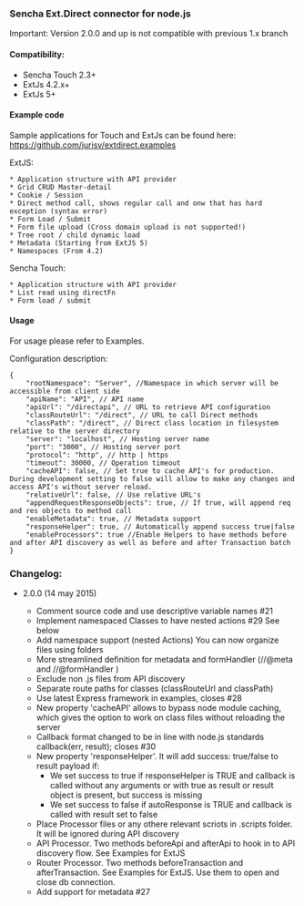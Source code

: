 ### Sencha Ext.Direct connector for node.js

Important: Version 2.0.0 and up is not compatible with previous 1.x branch

#### Compatibility:
* Sencha Touch 2.3+
* ExtJs 4.2.x+
* ExtJs 5+

#### Example code
Sample applications for Touch and ExtJs can be found here: https://github.com/jurisv/extdirect.examples

ExtJS:

    * Application structure with API provider
    * Grid CRUD Master-detail
    * Cookie / Session
    * Direct method call, shows regular call and onw that has hard exception (syntax error)
    * Form Load / Submit
    * Form file upload (Cross domain upload is not supported!)
    * Tree root / child dynamic load
    * Metadata (Starting from ExtJS 5)
    * Namespaces (From 4.2)

Sencha Touch:

    * Application structure with API provider
    * List read using directFn
    * Form load / submit

#### Usage

For usage please refer to Examples.

Configuration description:

```
{
    "rootNamespace": "Server", //Namespace in which server will be accessible from client side
    "apiName": "API", // API name
    "apiUrl": "/directapi", // URL to retrieve API configuration
    "classRouteUrl": "/direct", // URL to call Direct methods
    "classPath": "/direct", // Direct class location in filesystem relative to the server directory
    "server": "localhost", // Hosting server name
    "port": "3000", // Hosting server port
    "protocol": "http", // http | https
    "timeout": 30000, // Operation timeout
    "cacheAPI": false, // Set true to cache API's for production. During development setting to false will allow to make any changes and access API's without server reload.
    "relativeUrl": false, // Use relative URL's
    "appendRequestResponseObjects": true, // If true, will append req and res objects to method call
    "enableMetadata": true, // Metadata support
    "responseHelper": true, // Automatically append success true|false
    "enableProcessors": true //Enable Helpers to have methods before and after API discovery as well as before and after Transaction batch
}
```



### Changelog:
* 2.0.0 (14 may 2015)

    * Comment source code and use descriptive variable names #21
    * Implement namespaced Classes to have nested actions #29 See below
    * Add namespace support (nested Actions) You can now organize files using folders
    * More streamlined definition for metadata and formHandler  (//@meta and //@formHandler )
    * Exclude non .js files from API discovery
    * Separate route paths for classes (classRouteUrl and classPath)
    * Use latest Express framework in examples, closes #28
    * New property 'cacheAPI' allows to bypass node module caching, which gives the option to work on class files without reloading the server
    * Callback format changed to be in line with node.js standards callback(err, result); closes #30
    * New property 'responseHelper'. It will add success: true/false to result payload if:
        * We set success to true if responseHelper is TRUE and callback is called without any arguments or with true as result or result object is present, but success is missing
        * We set success to false if autoResponse is TRUE and callback is called with result set to false
    * Place Processor files or any othere relevant scriots in .scripts folder. It will be ignored during API discovery
    * API Processor. Two methods beforeApi and afterApi to hook in to API discovery flow. See Examples for ExtJS
    * Router Processor. Two methods beforeTransaction and afterTransaction. See Examples for ExtJS. Use them to open and close db connection.
    * Add support for metadata #27
